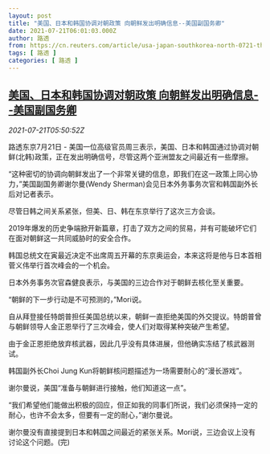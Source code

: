 ```yaml
---
layout: post
title: "美国、日本和韩国协调对朝政策 向朝鲜发出明确信息--美国副国务卿"
date: 2021-07-21T06:01:03.000Z
author: 路透
from: https://cn.reuters.com/article/usa-japan-southkorea-north-0721-thur-idCNKBS2ER0EB
tags: [ 路透 ]
categories: [ 路透 ]
---
```

<!--1626847263000-->
[美国、日本和韩国协调对朝政策 向朝鲜发出明确信息--美国副国务卿](https://cn.reuters.com/article/usa-japan-southkorea-north-0721-thur-idCNKBS2ER0EB)
------

<div>
<div><i>2021-07-21T05:50:52Z</i></div><p>路透东京7月21日 - 美国一位高级官员周三表示，美国、日本和韩国通过协调对朝鲜(北韩)政策，正在发出明确信号，尽管这两个亚洲盟友之间最近有一些摩擦。</p><p>“这种密切的协调向朝鲜发出了一个非常关键的信息，即我们在这一政策上同心协力，”美国副国务卿谢尔曼(Wendy Sherman)会见日本外务事务次官和韩国副外长后对记者表示。</p><p>尽管日韩之间关系紧张，但美、日、韩在东京举行了这次三方会谈。</p><p>2019年爆发的历史争端掀开新篇章，打击了双方之间的贸易，并有可能破坏它们在面对朝鲜这一共同威胁时的安全合作。</p><p>韩国总统文在寅最近决定不出席周五开幕的东京奥运会，本来这将是他与日本首相菅义伟举行首次峰会的一个机会。</p><p>日本外务事务次官森健良表示，与美国的三边合作对于朝鲜去核化至关重要。</p><p>“朝鲜的下一步行动是不可预测的，”Mori说。</p><p>自从拜登接任特朗普担任美国总统以来，朝鲜一直拒绝美国的外交提议。特朗普曾与朝鲜领导人金正恩举行了三次峰会，使人们对取得某种突破产生希望。</p><p>由于金正恩拒绝放弃核武器，因此几乎没有具体进展，但他确实冻结了核武器测试。</p><p>韩国副外长Choi Jung Kun将朝鲜核问题描述为一场需要耐心的“漫长游戏”。</p><p>谢尔曼说，美国“准备与朝鲜进行接触，他们知道这一点”。</p><p>“我们希望他们能做出积极的回应，但正如我的同事们所说，我们必须保持一定的耐心，也许不会太多，但要有一定的耐心，”谢尔曼说。</p><p>谢尔曼没有直接提到日本和韩国之间最近的紧张关系。Mori说，三边会议上没有讨论这个问题。(完)</p>
</div>
